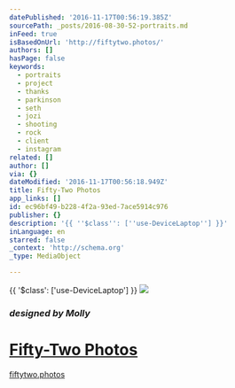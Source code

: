 ```yaml
---
datePublished: '2016-11-17T00:56:19.385Z'
sourcePath: _posts/2016-08-30-52-portraits.md
inFeed: true
isBasedOnUrl: 'http://fiftytwo.photos/'
authors: []
hasPage: false
keywords:
  - portraits
  - project
  - thanks
  - parkinson
  - seth
  - jozi
  - shooting
  - rock
  - client
  - instagram
related: []
author: []
via: {}
dateModified: '2016-11-17T00:56:18.949Z'
title: Fifty-Two Photos
app_links: []
id: ec96bf49-b228-4f2a-93ed-7ace5914c976
publisher: {}
description: '{{ ''$class'': [''use-DeviceLaptop''] }}'
inLanguage: en
starred: false
_context: 'http://schema.org'
_type: MediaObject

---
```

{{ '$class': \['use-DeviceLaptop'\] }}
![](https://the-grid-user-content.s3-us-west-2.amazonaws.com/8324d081-79fb-4e5e-b118-a2ce55803ded.png)

### _designed by Molly_

# [Fifty-Two Photos][0]

[fiftytwo.photos][1]

[0]: http://fiftytwo.photos/ "Fifty Two Photos"
[1]: http://fiftytwo.photos/